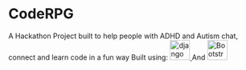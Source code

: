# CodeRPG
A Hackathon Project built to help people with ADHD and Autism chat, connect and learn code in a fun way
Built using:
<a href="https://www.djangoproject.com/" target="_blank" rel="noreferrer"> <img src="https://cdn.worldvectorlogo.com/logos/django.svg" alt="django" width="40" height="40"/> </a> And 
<a href="https://getbootstrap.com/">
    <img src="https://getbootstrap.com/docs/5.2/assets/brand/bootstrap-logo-shadow.png" alt="Bootstrap logo" width="40" height="40">
  </a>
